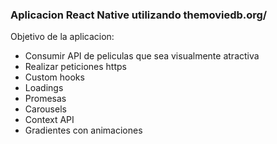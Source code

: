 ### Aplicacion React Native utilizando themoviedb.org/

Objetivo de la aplicacion:

- Consumir API de peliculas que sea visualmente atractiva
- Realizar peticiones https
- Custom hooks
- Loadings
- Promesas
- Carousels
- Context API
- Gradientes con animaciones
